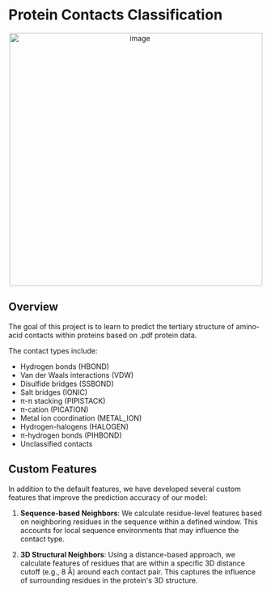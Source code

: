 # Protein Contacts Classification

<div align="center">
    <img src="https://github.com/user-attachments/assets/d919fdd7-e0bf-46fa-8d99-b891db1572e3" alt="image" width="500">
</div>

## Overview

The goal of this project is to learn to predict the tertiary structure of amino-acid contacts within proteins based on .pdf protein data.

The contact types include:

- Hydrogen bonds (HBOND)
- Van der Waals interactions (VDW)
- Disulfide bridges (SSBOND)
- Salt bridges (IONIC)
- π-π stacking (PIPISTACK)
- π-cation (PICATION)
- Metal ion coordination (METAL_ION)
- Hydrogen-halogens (HALOGEN)
- π-hydrogen bonds (PIHBOND)
- Unclassified contacts

## Custom Features

In addition to the default features, we have developed several custom features that improve the prediction accuracy of our model:

1. **Sequence-based Neighbors**: We calculate residue-level features based on neighboring residues in the sequence within a defined window. This accounts for local sequence environments that may influence the contact type.
    
2. **3D Structural Neighbors**: Using a distance-based approach, we calculate features of residues that are within a specific 3D distance cutoff (e.g., 8 Å) around each contact pair. This captures the influence of surrounding residues in the protein's 3D structure.
    

